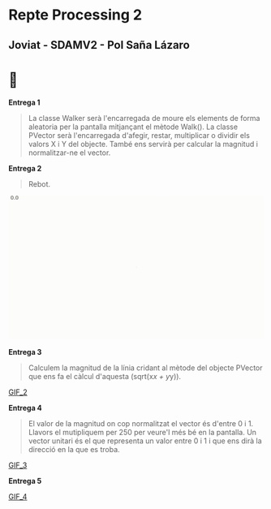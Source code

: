 # Repte Processing 2
## Joviat - SDAMV2 - Pol Saña Lázaro 	

# :frog:

**Entrega 1**

> La classe Walker serà l'encarregada de moure els elements de forma aleatoria per la pantalla mitjançant el mètode Walk().
> La classe PVector serà l'encarregada d'afegir, restar, multiplicar o dividir els valors X i Y del objecte.
> També ens servirà per calcular la magnitud i normalitzar-ne el vector.

**Entrega 2**

> Rebot.

![GIF_1](docs/E1.gif)


**Entrega 3**

> Calculem la magnitud de la línia cridant al mètode del objecte PVector que ens fa el càlcul d'aquesta (sqrt(x*x + y*y)).

[GIF_2](docs/E2.gif)


**Entrega 4**

> El valor de la magnitud on cop normalitzat el vector és d'entre 0 i 1. Llavors el mutipliquem per 250 per veure'l més bé en la pantalla.
> Un vector unitari és el que representa un valor entre 0 i 1 i que ens dirà la direcció en la que es troba.

[GIF_3](docs/E3.gif)


**Entrega 5**

>

[GIF_4](docs/E4.gif)
